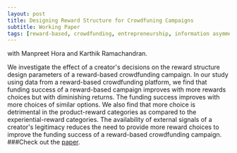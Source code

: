 ```yaml
---
layout: post
title: Designing Reward Structure for Crowdfuning Campaigns
subtitle: Working Paper  
tags: [reward-based, crowdfunding, entrepreneurship, information asymmetry]
---
```


with Manpreet Hora and Karthik Ramachandran.

We investigate the effect of a creator's decisions on the reward structure design parameters of a reward-based crowdfunding campaign. In our study using data from a reward-based crowdfunding platform, we find that funding success of a reward-based campaign improves with more rewards choices but with diminishing returns. The funding success improves with more choices of similar options. We also find that more choice is detrimental in the product-reward categories as compared to the experiential-reward categories. The availability of external signals of a creator's legitimacy reduces the need to provide more reward choices to improve the funding success of a reward-based crowdfunding campaign. 
###Check out the [paper](https://papers.ssrn.com/sol3/papers.cfm?abstract_id=2962348\\1).

